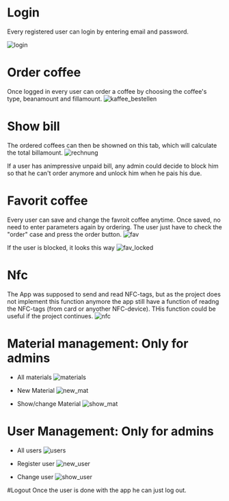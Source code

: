 # Login

Every registered user can login by entering email and password. 

![login](https://github.com/gauggelb/Officebarista/blob/master/frontend/README/login.png)

# Order coffee

Once logged in every user can order a coffee by choosing the coffee's type, beanamount and fillamount.
![kaffee_bestellen](https://github.com/gauggelb/Officebarista/blob/master/frontend/README/kaffee_bestellen.png)

# Show bill

The ordered coffees can then be showned on this tab, which will calculate the total billamount. 
![rechnung](https://github.com/gauggelb/Officebarista/blob/master/frontend/README/rechnung.png)

If a user has animpressive unpaid bill, any admin could decide to block him so that he can't order anymore and
unlock him when he pais his due.


# Favorit coffee 

Every user can save and change the favroit coffee anytime. Once saved, no need to enter parameters again by ordering.
The user just have to check the "order" case and press the order button.
![fav](https://github.com/gauggelb/Officebarista/blob/master/frontend/README/favorit.png)

If the user is blocked, it looks this way
![fav_locked](https://github.com/gauggelb/Officebarista/blob/master/frontend/README/fav_locked.png)

# Nfc

The App was supposed to send and read NFC-tags, but as the project does not implement this function anymore the app 
still have a function of readng the NFC-tags (from card or anyother NFC-device). THis function could be useful if the project continues.
![nfc](https://github.com/gauggelb/Officebarista/blob/master/frontend/README/nfc.png)

# Material management: Only for admins
 - All materials
 ![materials](https://github.com/gauggelb/Officebarista/blob/master/frontend/README/materials.png)

 - New Material
 ![new_mat](https://github.com/gauggelb/Officebarista/blob/master/frontend/README/new_mat.png)

 - Show/change Material
 ![show_mat](https://github.com/gauggelb/Officebarista/blob/master/frontend/README/show_mat.png)


# User Management: Only for admins
 - All users
 ![users](https://github.com/gauggelb/Officebarista/blob/master/frontend/README/users.png)

 - Register user
 ![new_user](https://github.com/gauggelb/Officebarista/blob/master/frontend/README/new_user.png)

 
 - Change user
 ![show_user](https://github.com/gauggelb/Officebarista/blob/master/frontend/README/show_user.png)

 
 #Logout
 Once the user is done with the app he can just log out.

